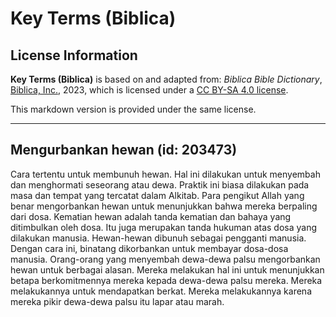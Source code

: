 # Key Terms (Biblica)

## License Information

**Key Terms (Biblica)** is based on and adapted from: _Biblica Bible Dictionary_, [Biblica, Inc.](https://www.biblica.com/), 2023, which is licensed under a [CC BY-SA 4.0 license](https://creativecommons.org/licenses/by-sa/4.0/legalcode.en).

This markdown version is provided under the same license.



--------------------------------

## Mengurbankan hewan (id: 203473)

Cara tertentu untuk membunuh hewan. Hal ini dilakukan untuk menyembah dan menghormati seseorang atau dewa. Praktik ini biasa dilakukan pada masa dan tempat yang tercatat dalam Alkitab. Para pengikut Allah yang benar mengorbankan hewan untuk menunjukkan bahwa mereka berpaling dari dosa. Kematian hewan adalah tanda kematian dan bahaya yang ditimbulkan oleh dosa. Itu juga merupakan tanda hukuman atas dosa yang dilakukan manusia. Hewan\-hewan dibunuh sebagai pengganti manusia. Dengan cara ini, binatang dikorbankan untuk membayar dosa\-dosa manusia. Orang\-orang yang menyembah dewa\-dewa palsu mengorbankan hewan untuk berbagai alasan. Mereka melakukan hal ini untuk menunjukkan betapa berkomitmennya mereka kepada dewa\-dewa palsu mereka. Mereka melakukannya untuk mendapatkan berkat. Mereka melakukannya karena mereka pikir dewa\-dewa palsu itu lapar atau marah.


